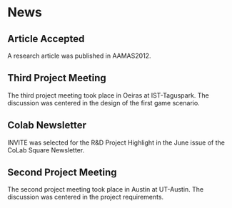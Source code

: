 # News

## Article Accepted
A research article was published in AAMAS2012.

## Third Project Meeting
The third project meeting took place in Oeiras at IST-Taguspark. The discussion was centered in the design of the first game scenario.

## Colab Newsletter
INVITE was selected for the R&D Project Highlight in the June issue of the CoLab Square Newsletter.

## Second Project Meeting
The second project meeting took place in Austin at UT-Austin. The discussion was centered in the project requirements.